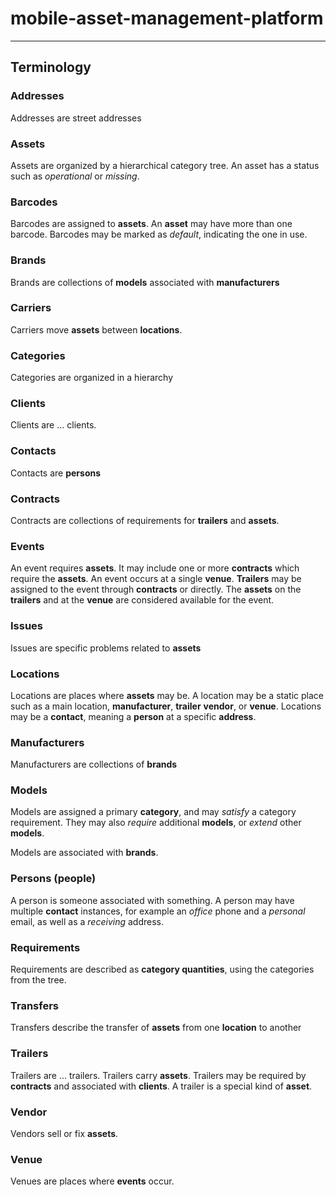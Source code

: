 # mobile-asset-management-platform
---

## Terminology

### Addresses

Addresses are street addresses

### Assets

Assets are organized by a hierarchical category tree.  An asset has a status such as 
*operational* or *missing*.

### Barcodes

Barcodes are assigned to **assets**.  An **asset** may have more than one barcode.  Barcodes
may be marked as *default*, indicating the one in use.

### Brands

Brands are collections of **models** associated with **manufacturers**

### Carriers

Carriers move **assets** between **locations**.

### Categories

Categories are organized in a hierarchy

### Clients

Clients are ... clients.

### Contacts

Contacts are **persons**

### Contracts

Contracts are collections of requirements for **trailers** and **assets**.

### Events

An event requires **assets**.  It may include one or more **contracts** which require the **assets**.
An event occurs at a single **venue**.  **Trailers** may be assigned to the event through **contracts**
or directly.  The **assets** on the **trailers** and at the **venue** are considered available for 
the event.

### Issues

Issues are specific problems related to **assets**

### Locations

Locations are places where **assets** may be.  A location may be a static place such as a main location,
**manufacturer**, **trailer** **vendor**, or **venue**.  Locations may be a **contact**, meaning a **person**
at a specific **address**.

### Manufacturers

Manufacturers are collections of **brands**

### Models

Models are assigned a primary **category**, and may *satisfy* a category requirement.  They may
also *require* additional **models**, or *extend* other **models**.

Models are associated with **brands**.

### Persons (people)

A person is someone associated with something.  A person may have multiple **contact** instances,
for example an *office* phone and a *personal* email, as well as a *receiving* address.

### Requirements

Requirements are described as **category quantities**, using the categories from the tree.

### Transfers

Transfers describe the transfer of **assets** from one **location** to another

### Trailers

Trailers are ... trailers.  Trailers carry **assets**.  Trailers may be required by **contracts** and
associated with **clients**.  A trailer is a special kind of **asset**.

### Vendor

Vendors sell or fix **assets**.

### Venue

Venues are places where **events** occur.